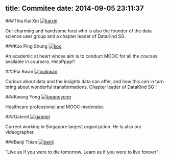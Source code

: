 title: Commitee
date: 2014-09-05 23:11:37
---

###Thia Kai Xin [![kaixin](https://static.licdn.com/scds/common/u/img/webpromo/btn_in_20x15.png)](http://sg.linkedin.com/in/thiakx)

Our charming and handsome host who is also the founder of the data science user group and a chapter leader of DataKind SG.

###Koo Ping Shung [![koo](https://static.licdn.com/scds/common/u/img/webpromo/btn_in_20x15.png)](http://sg.linkedin.com/in/koopingshung)

An academic at heart whose aim is to conduct MOOC for all the courses available in coursera. HelpPppp!!

###Pui Kwan [![puikwan](https://static.licdn.com/scds/common/u/img/webpromo/btn_in_20x15.png)](http://sg.linkedin.com/in/puikwanlee)

Curious about data and the insights data can offer, and how this can in turn bring about wonderful transformations.
Chapter leader of DataKind SG !

###Kwang Yong [![kwangyong](https://static.licdn.com/scds/common/u/img/webpromo/btn_in_20x15.png)](http://sg.linkedin.com/pub/kwang-yong-koh/2/251/33b)

Healthcare professional and MOOC moderator.

###Gabriel [![gabriel](https://static.licdn.com/scds/common/u/img/webpromo/btn_in_20x15.png)](http://sg.linkedin.com/in/gabrielchuan/)

Current working in Singapore largest organization. He is also our videographer.

###Benji Thian [![benji](https://static.licdn.com/scds/common/u/img/webpromo/btn_in_20x15.png)](http://sg.linkedin.com/in/benjithian)

”Live as if you were to die tomorrow. Learn as if you were to live forever” 



